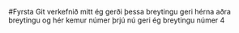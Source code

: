 #Fyrsta Git verkefnið mitt
ég gerði þessa breytingu
geri hérna aðra breytingu
og hér kemur númer þrjú
nú geri ég breytingu númer 4